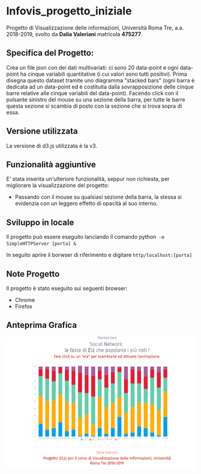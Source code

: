 # Infovis_progetto_iniziale
Progetto di Visualizzazione delle informazioni, Università Roma Tre, a.a. 2018-2019, svolto da **Dalia Valeriani** matricola **475277**.




## Specifica del Progetto:


Crea un file json con dei dati multivariati: ci sono 20 data-point e ogni data-point ha cinque variabili quantitative (i cui valori sono tutti positivi). Prima disegna questo dataset tramite uno diagramma "stacked bars" (ogni barra è dedicata ad un data-point ed è costituita dalla sovrapposizione delle cinque barre relative alle cinque variabili del data-point). Facendo click con il pulsante sinistro del mouse su una sezione della barra, per tutte le barre questa sezione si scambia di posto con la sezione che si trova sopra di essa.    


## Versione utilizzata

La versione di d3.js utilizzata è la v3.

## Funzionalità aggiuntive

E' stata inserita un'ulteriore funzionalità, seppur non richiesta, per migliorare la visualizzazione del progetto:

- Passando con il mouse su qualsiasi sezione della barra, la stessa si evidenzia con un leggero effetto di opacità al suo interno.


## Sviluppo in locale

Il progetto può essere eseguito lanciando il comando python``` -m SimpleHTTPServer [porta] &```

In seguito aprire il borwser di riferimento e digitare ```http/localhost:[porta]```

## Note Progetto

Il progetto è stato eseguito sui seguenti browser:
- Chrome
- Firefox

## Anteprima Grafica 

![alt text](https://github.com/daliavaleriani/Infovis_progetto_iniziale/blob/master/Immagine/AnteprimaStackedBar.png)


